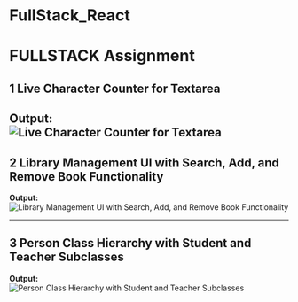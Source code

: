 # FullStack_React

# FULLSTACK Assignment

## 1 Live Character Counter for Textarea 
**Output:**  
![Live Character Counter for Textarea](https://github.com/user-attachments/assets/7481bf0d-8c0f-4e3a-b7ce-4b7f9ede985e)
---

## 2 Library Management UI with Search, Add, and Remove Book Functionality  
**Output:**  
![Library Management UI with Search, Add, and Remove Book Functionality](https://github.com/user-attachments/assets/fb3f6408-73c7-48f7-aff9-af22d46f5320)

---

## 3 Person Class Hierarchy with Student and Teacher Subclasses  
**Output:**  
![Person Class Hierarchy with Student and Teacher Subclasses](https://github.com/user-attachments/assets/3e55dc0f-3ec4-41f7-be48-d2c3c9f26ab7)
